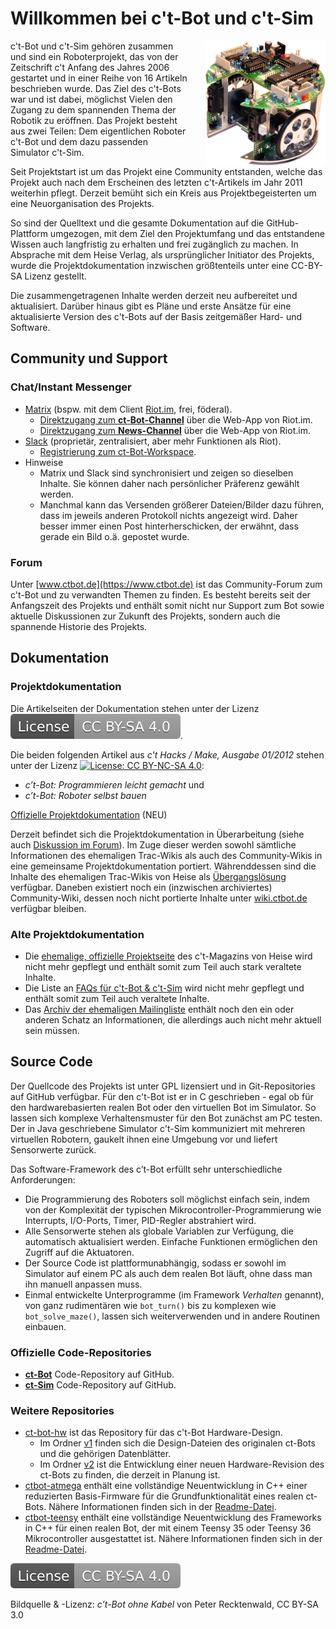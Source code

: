 # Willkommen bei c't-Bot und c't-Sim

<img src="images/ctbot.png" title="c’t-Bot ohne Kabel von Peter Recktenwald, CC BY-SA 3.0" style="float: right; margin-left:2em; height: 200px;" />

c't-Bot und c't-Sim gehören zusammen und sind ein Roboterprojekt, das von der Zeitschrift c't Anfang des Jahres 2006 gestartet und in einer Reihe von 16 Artikeln beschrieben wurde.
Das Ziel des c't-Bots war und ist dabei, möglichst Vielen den Zugang zu dem spannenden Thema der Robotik zu eröffnen.
Das Projekt besteht aus zwei Teilen: Dem eigentlichen Roboter c't-Bot und dem dazu passenden Simulator c't-Sim.

Seit Projektstart ist um das Projekt eine Community entstanden, welche das Projekt auch nach dem Erscheinen des letzten c't-Artikels im Jahr 2011 weiterhin pflegt. Derzeit bemüht sich ein Kreis aus Projektbegeisterten um eine Neuorganisation des Projekts.

So sind der Quelltext und die gesamte Dokumentation auf die GitHub-Plattform umgezogen, mit dem Ziel den Projektumfang und das entstandene Wissen auch langfristig zu erhalten und frei zugänglich zu machen.
In Absprache mit dem Heise Verlag, als ursprünglicher Initiator des Projekts, wurde die Projektdokumentation inzwischen größtenteils unter eine CC-BY-SA Lizenz gestellt.

Die zusammengetragenen Inhalte werden derzeit neu aufbereitet und aktualisiert. Darüber hinaus gibt es Pläne und erste Ansätze für eine aktualisierte Version des c't-Bots auf der Basis zeitgemäßer Hard- und Software.

## Community und Support

### Chat/Instant Messenger

- [Matrix](https://de.wikipedia.org/wiki/Matrix_%28Kommunikationsprotokoll%29) (bspw. mit dem Client [Riot.im](https://riot.im), frei, föderal).
  - [Direktzugang zum **ct-Bot-Channel**](https://riot.im/app/#/room/#ctbot:matrix.org) über die Web-App von Riot.im.
  - [Direktzugang zum **News-Channel**](https://riot.im/app/#/room/#ct-Bot-news:matrix.org) über die Web-App von Riot.im.
- [Slack](https://de.wikipedia.org/wiki/Slack_%28Software%29) (proprietär, zentralisiert, aber mehr Funktionen als Riot).
  - [Registrierung zum ct-Bot-Workspace](https://ct-bot-slack.herokuapp.com).
- Hinweise
  - Matrix und Slack sind synchronisiert und zeigen so dieselben Inhalte. Sie können daher nach persönlicher Präferenz gewählt werden.
  - Manchmal kann das Versenden größerer Dateien/Bilder dazu führen, dass im jeweils anderen Protokoll nichts angezeigt wird. Daher besser immer einen Post hinterherschicken, der erwähnt, dass gerade ein Bild o.ä. gepostet wurde.

### Forum

Unter [www.ctbot.de](https://www.ctbot.de) ist das Community-Forum zum c't-Bot und zu verwandten Themen zu finden.
Es besteht bereits seit der Anfangszeit des Projekts und enthält somit nicht nur Support zum Bot sowie aktuelle Diskussionen zur Zukunft des Projekts, sondern auch die spannende Historie des Projekts.

## Dokumentation

### Projektdokumentation

Die Artikelseiten der Dokumentation stehen unter der Lizenz [![License: CC BY-SA 4.0](images/LICENSE_CC-BY-SA.svg)](https://creativecommons.org/licenses/by-sa/4.0/).

Die beiden folgenden Artikel aus *c't Hacks / Make, Ausgabe 01/2012* stehen unter der Lizenz [![License: CC BY-NC-SA 4.0](images/LICENSE_CC-BY-NC-SA.svg)](https://creativecommons.org/licenses/by-nc-sa/4.0/):
- *c’t-Bot: Programmieren leicht gemacht* und
- *c’t-Bot: Roboter selbst bauen*

[Offizielle Projektdokumentation](https://github.com/Nightwalker-87/ct-bot-doku) (NEU)

Derzeit befindet sich die Projektdokumentation in Überarbeitung (siehe auch [Diskussion im Forum](https://www.ctbot.de/viewtopic.php?f=34&t=1219)).
Im Zuge dieser werden sowohl sämtliche Informationen des ehemaligen Trac-Wikis als auch des Community-Wikis in eine gemeinsame Projektdokumentation portiert.
Währenddessen sind die Inhalte des ehemaligen Trac-Wikis von Heise als [Übergangslösung](https://github.com/Nightwalker-87/ct-bot-doku/blob/master/_tmp_wikis_export/readme.md) verfügbar.
Daneben existiert noch ein (inzwischen archiviertes) Community-Wiki, dessen noch nicht portierte Inhalte unter [wiki.ctbot.de](https://wiki.ctbot.de) verfügbar bleiben.

### Alte Projektdokumentation

- Die [ehemalige, offizielle Projektseite](https://www.heise.de/ct/artikel/c-t-Bot-und-c-t-Sim-284119.html) des c't-Magazins von Heise wird nicht mehr gepflegt und enthält somit zum Teil auch stark veraltete Inhalte.
- Die Liste an [FAQs für c't-Bot & c't-Sim](https://www.heise.de/ct/artikel/FAQ-fuer-c-t-Bot-und-c-t-SIM-291940.html) wird nicht mehr gepflegt und enthält somit zum Teil auch veraltete Inhalte.
- Das [Archiv der ehemaligen Mailingliste](https://www.heise.de/ct/newsletter/archiv/ct-bot-entwickler/) enthält noch den ein oder anderen Schatz an Informationen, die allerdings auch nicht mehr aktuell sein müssen.

## Source Code

Der Quellcode des Projekts ist unter GPL lizensiert und in Git-Repositories auf GitHub verfügbar.
Für den c't-Bot ist er in C geschrieben - egal ob für den hardwarebasierten realen Bot oder den virtuellen Bot im Simulator.
So lassen sich komplexe Verhaltensmuster für den Bot zunächst am PC testen.
Der in Java geschriebene Simulator c't-Sim kommuniziert mit mehreren virtuellen Robotern, gaukelt ihnen eine Umgebung vor und liefert Sensorwerte zurück.

Das Software-Framework des c’t-Bot erfüllt sehr unterschiedliche Anforderungen:

- Die Programmierung des Roboters soll möglichst einfach sein, indem von der Komplexität der typischen Mikrocontroller-Programmierung wie Interrupts, I/O-Ports, Timer, PID-Regler abstrahiert wird.
- Alle Sensorwerte stehen als globale Variablen zur Verfügung, die automatisch aktualisiert werden. Einfache Funktionen ermöglichen den Zugriff auf die Aktuatoren.
- Der Source Code ist plattformunabhängig, sodass er sowohl im Simulator auf einem PC als auch dem realen Bot läuft, ohne dass man ihn manuell anpassen muss.
- Einmal entwickelte Unterprogramme (im Framework *Verhalten* genannt), von ganz rudimentären wie `bot_turn()` bis zu komplexen wie `bot_solve_maze()`, lassen sich weiterverwenden und in andere Routinen einbauen.

### Offizielle Code-Repositories

- [**ct-Bot**](https://github.com/tsandmann/ct-bot) Code-Repository auf GitHub.
- [**ct-Sim**](https://github.com/tsandmann/ct-sim) Code-Repository auf GitHub.

### Weitere Repositories

- [ct-bot-hw](https://github.com/tsandmann/ct-bot-hw) ist das Repository für das c't-Bot Hardware-Design.
  - Im Ordner [v1](https://github.com/tsandmann/ct-bot-hw/tree/master/v1) finden sich  die Design-Dateien des originalen ct-Bots und die gehörigen Datenblätter.
  - Im Ordner [v2](https://github.com/tsandmann/ct-bot-hw/tree/master/v2) ist die Entwicklung einer neuen Hardware-Revision des ct-Bots zu finden, die derzeit in Planung ist.
- [ctbot-atmega](https://github.com/tsandmann/ctbot-atmega) enthält eine vollständige Neuentwicklung in C++ einer reduzierten Basis-Firmware für die Grundfunktionalität eines realen ct-Bots. Nähere Informationen finden sich in der [Readme-Datei](https://github.com/tsandmann/ctbot-atmega/blob/master/README.md).
- [ctbot-teensy](https://github.com/tsandmann/ctbot-teensy) enthält eine vollständige Neuentwicklung des Frameworks in C++ für einen realen Bot, der mit einem Teensy 35 oder Teensy 36 Mikrocontroller ausgestattet ist. Nähere Informationen finden sich in der [Readme-Datei](https://github.com/tsandmann/ctbot-teensy/blob/master/README.md).

[![License: CC BY-SA 4.0](images/LICENSE_CC-BY-SA.svg)](https://creativecommons.org/licenses/by-sa/4.0/)

Bildquelle & -Lizenz: *c’t-Bot ohne Kabel* von Peter Recktenwald, CC BY-SA 3.0
